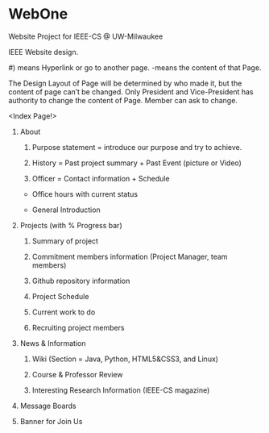 WebOne
======

Website Project for IEEE-CS @ UW-Milwaukee


IEEE Website design.

#) means Hyperlink or go to another page.
-means the content of that Page.

The Design Layout of Page will be determined by who made it, but the content of page can’t be changed. Only President and Vice-President has authority to change the content of Page. Member can ask to change.

<Index Page!>

1. About

	1) Purpose statement = introduce our purpose and try to achieve.
	
	2) History = Past project summary + Past Event (picture or Video)
	
	3) Officer = Contact information + Schedule
	
   	 - Office hours with current status
   	 
   	 - General Introduction
   	 
2. <nameOfProject> Projects (with % Progress bar)

	1) Summary of project
	
	2) Commitment members information (Project Manager, team members)
	
	3) Github repository information
	
	4) Project Schedule
	
	5) Current work to do
	
	6) Recruiting project members
	
3. News & Information

	1) <Section> Wiki (Section = Java, Python, HTML5&CSS3, and Linux)
	
	2) Course & Professor Review
	
	3) Interesting Research Information (IEEE-CS magazine)
	
4. Message Boards

5. Banner for Join Us
